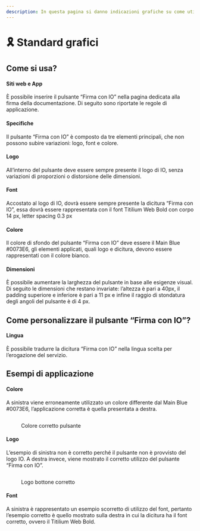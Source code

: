 ```yaml
---
description: In questa pagina si danno indicazioni grafiche su come utilizzare il pulsante
---
```


# 🎗 Standard grafici

## Come si usa?

#### Siti web e App

È possibile inserire il pulsante “Firma con IO” nella pagina dedicata alla firma della documentazione. Di seguito sono riportate le regole di applicazione.

#### Specifiche

Il pulsante “Firma con IO” è composto da tre elementi principali, che non possono subire variazioni: logo, font e colore.

#### Logo

All’interno del pulsante deve essere sempre presente il logo di IO, senza variazioni di proporzioni o distorsione delle dimensioni.

#### Font

Accostato al logo di IO, dovrà essere sempre presente la dicitura “Firma con IO”, essa dovrà essere rappresentata con il font Titilium Web Bold con corpo 14 px, letter spacing 0.3 px

#### Colore

ll colore di sfondo del pulsante “Firma con IO” deve essere il Main Blue #0073E6, gli elementi applicati, quali logo e dicitura, devono essere rappresentati con il colore bianco.

#### Dimensioni

È possibile aumentare la larghezza del pulsante in base alle esigenze visual. Di seguito le dimensioni che restano invariate: l’altezza è pari a 40px, il padding superiore e inferiore è pari a 11 px e infine il raggio di stondatura degli angoli del pulsante è di 4 px.



## Come personalizzare il pulsante “Firma con IO”?

#### Lingua

È possibile tradurre la dicitura “Firma con IO” nella lingua scelta per l’erogazione del servizio.



## Esempi di applicazione

#### Colore

A sinistra viene erroneamente utilizzato un colore differente dal Main Blue #0073E6, l’applicazione corretta è quella presentata a destra.

<figure><img src="../.gitbook/assets/Screenshot 2023-04-28 alle 15.59.22.png" alt=""><figcaption><p>Colore corretto pulsante</p></figcaption></figure>

#### Logo

L’esempio di sinistra non è corretto perché il pulsante non è provvisto del logo IO. A destra invece, viene mostrato il corretto utilizzo del pulsante “Firma con IO”.

<figure><img src="../.gitbook/assets/Screenshot 2023-04-28 alle 15.59.39.png" alt=""><figcaption><p>Logo bottone corretto</p></figcaption></figure>

#### Font

A sinistra è rappresentato un esempio scorretto di utilizzo del font, pertanto l’esempio corretto è quello mostrato sulla destra in cui la dicitura ha il font corretto, ovvero il Titilium Web Bold.

<figure><img src="../.gitbook/assets/Screenshot 2023-04-28 alle 15.59.49.png" alt=""><figcaption></figcaption></figure>
